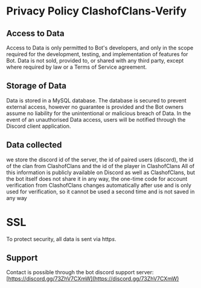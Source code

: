 # Privacy Policy ClashofClans-Verify

## Access to Data

Access to Data is only permitted to Bot's developers, and only in the scope required for the development, testing, and implementation of features for Bot. Data is not sold, provided to, or shared with any third party, except where required by law or a Terms of Service agreement.

## Storage of Data

Data is stored in a MySQL database. The database is secured to prevent external access, however no guarantee is provided and the Bot owners assume no liability for the unintentional or malicious breach of Data. In the event of an unauthorised Data access, users will be notified through the Discord client application.

## Data collected

we store the discord id of the server, the id of paired users (discord), the id of the clan from ClashofClans and the id of the player in ClashofClans
All of this information is publicly available on Discord as well as ClashofClans, but the bot itself does not share it in any way,
the one-time code for account verification from ClashofClans changes automatically after use and is only used for verification, so it cannot be used a second time and is not saved in any way

# SSL

To protect security, all data is sent via http*s*.

## Support

Contact is possible through the bot discord support server: [https://discord.gg/73ZhV7CXmW](https://discord.gg/73ZhV7CXmW)
